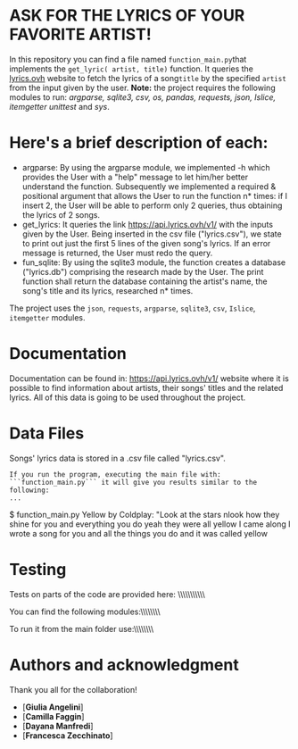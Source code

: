 # ASK FOR THE LYRICS OF YOUR FAVORITE ARTIST!

In this repository you can find a file named ```function_main.py```that implements the ```get_lyric( artist, title)``` function. It queries the [lyrics.ovh](https://api.lyrics.ovh/v1/) website to fetch the lyrics of a song```title``` by the specified ```artist``` from the input given by the user.
**Note:** the project requires the following modules to run: *argparse, sqlite3, csv, os, pandas, requests, json, Islice, itemgetter unittest* and *sys*.

# Here's a brief description of each: 
- argparse: By using the argparse module, we implemented -h which provides the User with a "help" message to let him/her better understand the function. 
Subsequently we implemented a required & positional argument that allows the User to run the function n* times:  if I insert 2, the User will be able to perform only 2 queries, thus obtaining the lyrics of 2 songs.
- get_lyrics: It queries the link https://api.lyrics.ovh/v1/ with the inputs given by the User. 
Being inserted in the csv file ("lyrics.csv"), we state to print out just the first 5 lines of the given song's lyrics. If an error message is returned, the User must redo the query.
- fun_sqlite: By using the sqlite3 module, the function creates a database ("lyrics.db") comprising the research made by the User. The print function shall return the database containing the artist's name, the song's title and its lyrics, researched n* times.

The project uses the ```json```, ```requests```, ```argparse```, ```sqlite3```, ```csv```, ```Islice```, ```itemgetter``` modules.

# Documentation
Documentation can be found in: https://api.lyrics.ovh/v1/ website where it is possible to find information about artists, their songs' titles and the related lyrics. All of this data is going to be used throughout the project. 

# Data Files
Songs' lyrics data is stored in a .csv file called "lyrics.csv".

```
If you run the program, executing the main file with: ```function_main.py``` it will give you results similar to the following:
...
``` 
$ function_main.py
Yellow by Coldplay:
"Look at the stars
nlook how they shine for you
and everything you do
yeah they were all yellow
I came along
I wrote a song for you
and all the things you do
and it was called yellow


# Testing 
Tests on parts of the code are provided here: 
\\\\\\\\\\\\\\\\\\\\\

You can find the following modules:\\\\\\\\\\\\\\\

To run it from the main folder use:\\\\\\\\\\\\\\\\



# Authors and acknowledgment
Thank you all for the collaboration! 
- [**Giulia Angelini**]
- [**Camilla Faggin**]
- [**Dayana Manfredi**]
- [**Francesca Zecchinato**]